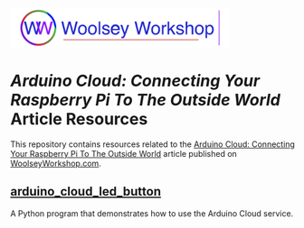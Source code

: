 <a href="https://www.woolseyworkshop.com"><img src="https://raw.githubusercontent.com/WoolseyWorkshop/.github/master/profile/assets/WWS_Logo.png" alt="Woolsey Workshop" height="70"></a>

# *Arduino Cloud: Connecting Your Raspberry Pi To The Outside World* Article Resources
This repository contains resources related to the [Arduino Cloud: Connecting Your Raspberry Pi To The Outside World](https://www.woolseyworkshop.com/2023/12/18/arduino-cloud-connecting-your-raspberry-pi-to-the-outside-world/) article published on [WoolseyWorkshop.com](https://www.woolseyworkshop.com).

## [arduino_cloud_led_button](arduino_cloud_led_button)
A Python program that demonstrates how to use the Arduino Cloud service.

